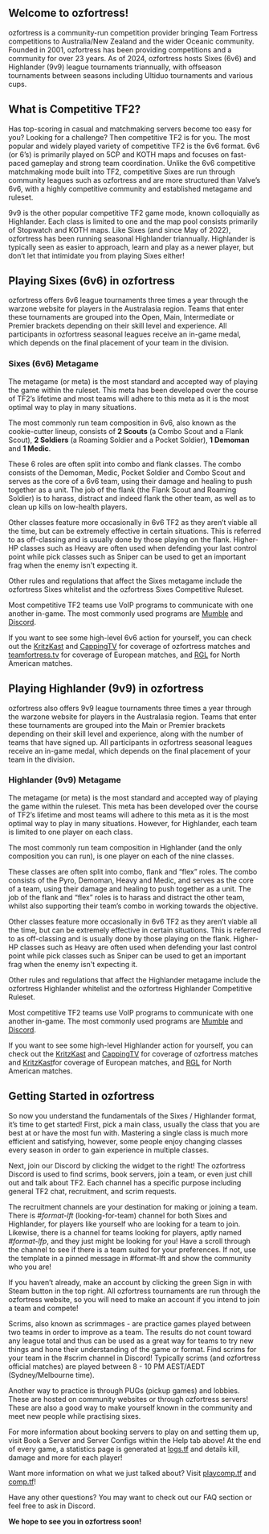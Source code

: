 ## Welcome to ozfortress!
ozfortress is a community-run competition provider bringing Team Fortress competitions to Australia/New Zealand and the wider Oceanic community. Founded in 2001, ozfortress has been providing competitions and a community for over 23 years. As of 2024, ozfortress hosts Sixes (6v6) and Highlander (9v9) league tournaments triannually, with offseason tournaments between seasons including Ultiduo tournaments and various cups.

## What is Competitive TF2?
Has top-scoring in casual and matchmaking servers become too easy for you? Looking for a challenge? Then competitive TF2 is for you. The most popular and widely played variety of competitive TF2 is the 6v6 format. 6v6 (or 6’s) is primarily played on 5CP and KOTH maps and focuses on fast-paced gameplay and strong team coordination. Unlike the 6v6 competitive matchmaking mode built into TF2, competitive Sixes are run through community leagues such as ozfortress and are more structured than Valve’s 6v6, with a highly competitive community and established metagame and ruleset.

9v9 is the other popular competitive TF2 game mode, known colloquially as Highlander. Each class is limited to one and the map pool consists primarily of Stopwatch and KOTH maps. Like Sixes (and since May of 2022), ozfortress has been running seasonal Highlander triannually. Highlander is typically seen as easier to approach, learn and play as a newer player, but don’t let that intimidate you from playing Sixes either!

## Playing Sixes (6v6) in ozfortress
ozfortress offers 6v6 league tournaments three times a year through the warzone website for players in the Australasia region. Teams that enter these tournaments are grouped into the Open, Main, Intermediate or Premier brackets depending on their skill level and experience. All participants in ozfortress seasonal leagues receive an in-game medal, which depends on the final placement of your team in the division.

### Sixes (6v6) Metagame
The metagame (or meta) is the most standard and accepted way of playing the game within the ruleset. This meta has been developed over the course of TF2’s lifetime and most teams will adhere to this meta as it is the most optimal way to play in many situations.

The most commonly run team composition in 6v6, also known as the cookie-cutter lineup, consists of **2 Scouts** (a Combo Scout and a Flank Scout), **2 Soldiers** (a Roaming Soldier and a Pocket Soldier), **1 Demoman** and **1 Medic**.

These 6 roles are often split into combo and flank classes. The combo consists of the Demoman, Medic, Pocket Soldier and Combo Scout and serves as the core of a 6v6 team, using their damage and healing to push together as a unit. The job of the flank (the Flank Scout and Roaming Soldier) is to harass, distract and indeed flank the other team, as well as to clean up kills on low-health players.

Other classes feature more occasionally in 6v6 TF2 as they aren’t viable all the time, but can be extremely effective in certain situations. This is referred to as off-classing and is usually done by those playing on the flank. Higher-HP classes such as Heavy are often used when defending your last control point while pick classes such as Sniper can be used to get an important frag when the enemy isn't expecting it.

Other rules and regulations that affect the Sixes metagame include the ozfortress Sixes whitelist and the ozfortress Sixes Competitive Ruleset.

Most competitive TF2 teams use VoIP programs to communicate with one another in-game. The most commonly used programs are [Mumble](https://wiki.mumble.info/) and [Discord](https://discordapp.com/).

If you want to see some high-level 6v6 action for yourself, you can check out the [KritzKast](https://www.youtube.com/c/KritzKast) and [CappingTV](https://www.youtube.com/channel/UCgot1MKjG8nVkP8sjhkN4Rg) for coverage of ozfortress matches and [teamfortress.tv](https://www.youtube.com/user/TeamFortressTV) for coverage of European matches, and [RGL](https://www.twitch.tv/rglgg) for North American matches.

## Playing Highlander (9v9) in ozfortress
ozfortress also offers 9v9 league tournaments three times a year through the warzone website for players in the Australasia region. Teams that enter these tournaments are grouped into the Main or Premier brackets depending on their skill level and experience, along with the number of teams that have signed up. All participants in ozfortress seasonal leagues receive an in-game medal, which depends on the final placement of your team in the division.

### Highlander (9v9) Metagame
The metagame (or meta) is the most standard and accepted way of playing the game within the ruleset. This meta has been developed over the course of TF2’s lifetime and most teams will adhere to this meta as it is the most optimal way to play in many situations. However, for Highlander, each team is limited to one player on each class.

The most commonly run team composition in Highlander (and the only composition you can run), is one player on each of the nine classes.

These classes are often split into combo, flank and “flex” roles. The combo consists of the Pyro, Demoman, Heavy and Medic, and serves as the core of a team, using their damage and healing to push together as a unit. The job of the flank and “flex” roles is to harass and distract the other team, whilst also supporting their team’s combo in working towards the objective.

Other classes feature more occasionally in 6v6 TF2 as they aren’t viable all the time, but can be extremely effective in certain situations. This is referred to as off-classing and is usually done by those playing on the flank. Higher-HP classes such as Heavy are often used when defending your last control point while pick classes such as Sniper can be used to get an important frag when the enemy isn't expecting it.

Other rules and regulations that affect the Highlander metagame include the ozfortress Highlander whitelist and the ozfortress Highlander Competitive Ruleset.

Most competitive TF2 teams use VoIP programs to communicate with one another in-game. The most commonly used programs are [Mumble](https://wiki.mumble.info/) and [Discord](https://discordapp.com/).

If you want to see some high-level Highlander action for yourself, you can check out the [KritzKast](https://www.youtube.com/c/KritzKast) and [CappingTV](https://www.youtube.com/channel/UCgot1MKjG8nVkP8sjhkN4Rg) for coverage of ozfortress matches and [KritzKast](https://www.youtube.com/c/KritzKast)for coverage of European matches, and [RGL](https://www.twitch.tv/rglgg) for North American matches.

## Getting Started in ozfortress
So now you understand the fundamentals of the Sixes / Highlander format, it’s time to get started! First, pick a main class, usually the class that you are best at or have the most fun with. Mastering a single class is much more efficient and satisfying, however, some people enjoy changing classes every season in order to gain experience in multiple classes.

Next, join our Discord by clicking the widget to the right! The ozfortress Discord is used to find scrims, book servers, join a team, or even just chill out and talk about TF2. Each channel has a specific purpose including general TF2 chat, recruitment, and scrim requests.

The recruitment channels are your destination for making or joining a team. There is *#format-lft* (looking-for-team) channel for both Sixes and Highlander, for players like yourself who are looking for a team to join. Likewise, there is a channel for teams looking for players, aptly named *#format-lfp*, and they just might be looking for you! Have a scroll through the channel to see if there is a team suited for your preferences. If not, use the template in a pinned message in #format-lft and show the community who you are!

If you haven’t already, make an account by clicking the green Sign in with Steam button in the top right. All ozfortress tournaments are run through the ozfortress website, so you will need to make an account if you intend to join a team and compete!

Scrims, also known as scrimmages - are practice games played between two teams in order to improve as a team. The results do not count toward any league total and thus can be used as a great way for teams to try new things and hone their understanding of the game or format. Find scrims for your team in the #scrim channel in Discord! Typically scrims (and ozfortress official matches) are played between 8 - 10 PM AEST/AEDT (Sydney/Melbourne time).

Another way to practice is through PUGs (pickup games) and lobbies. These are hosted on community websites or through ozfortress servers! These are also a good way to make yourself known in the community and meet new people while practising sixes.

For more information about booking servers to play on and setting them up, visit Book a Server and Server Configs within the Help tab above! At the end of every game, a statistics page is generated at [logs.tf](http://logs.tf/) and details kill, damage and more for each player!

Want more information on what we just talked about? Visit [playcomp.tf](http://playcomp.tf/) and [comp.tf](http://comp.tf/)!

Have any other questions? You may want to check out our FAQ section or feel free to ask in Discord.

**We hope to see you in ozfortress soon!**